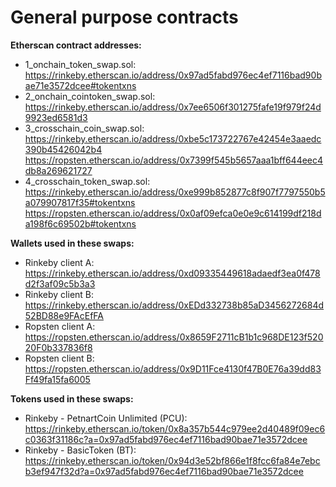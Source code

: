 # General purpose contracts

**Etherscan contract addresses:**
* 1_onchain_token_swap.sol: https://rinkeby.etherscan.io/address/0x97ad5fabd976ec4ef7116bad90bae71e3572dcee#tokentxns
* 2_onchain_cointoken_swap.sol: <br />
https://rinkeby.etherscan.io/address/0x7ee6506f301275fafe19f979f24d9923ed6581d3
* 3_crosschain_coin_swap.sol: <br />
https://rinkeby.etherscan.io/address/0xbe5c173722767e42454e3aaedc390b45426042b4
https://ropsten.etherscan.io/address/0x7399f545b5657aaa1bff644eec4db8a269621727
* 4_crosschain_token_swap.sol: https://rinkeby.etherscan.io/address/0xe999b852877c8f907f7797550b5a079907817f35#tokentxns
https://ropsten.etherscan.io/address/0x0af09efca0e0e9c614199df218da198f6c69502b#tokentxns

**Wallets used in these swaps:**
* Rinkeby client A: https://rinkeby.etherscan.io/address/0xd09335449618adaedf3ea0f478d2f3af09c5b3a3
* Rinkeby client B: https://rinkeby.etherscan.io/address/0xEDd332738b85aD3456272684d52BD88e9FAcEfFA
* Ropsten client A: https://ropsten.etherscan.io/address/0x8659F2711cB1b1c968DE123f52020F0b337836f8
* Ropsten client B: https://ropsten.etherscan.io/address/0x9D11Fce4130f47B0E76a39dd83Ff49fa15fa6005

**Tokens used in these swaps:**
* Rinkeby - PetnartCoin Unlimited (PCU): https://rinkeby.etherscan.io/token/0x8a357b544c979ee2d40489f09ec6c0363f31186c?a=0x97ad5fabd976ec4ef7116bad90bae71e3572dcee
* Rinkeby - BasicToken (BT): https://rinkeby.etherscan.io/token/0x94d3e52bf866e1f8fcc6fa84e7ebcb3ef947f32d?a=0x97ad5fabd976ec4ef7116bad90bae71e3572dcee

